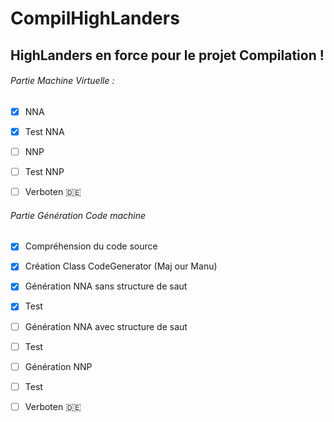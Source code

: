 # CompilHighLanders
## HighLanders en force pour le projet Compilation !


###### Partie Machine Virtuelle :


- [x] NNA
- [x] Test NNA

- [ ] NNP
- [ ] Test NNP

- [ ] Verboten :de:


###### Partie Génération Code machine


- [x] Compréhension du code source
- [x] Création Class CodeGenerator (Maj our Manu)
- [x] Génération NNA sans structure de saut
- [x] Test
- [ ] Génération NNA avec structure de saut
- [ ] Test

- [ ] Génération NNP
- [ ] Test

- [ ] Verboten :de:


